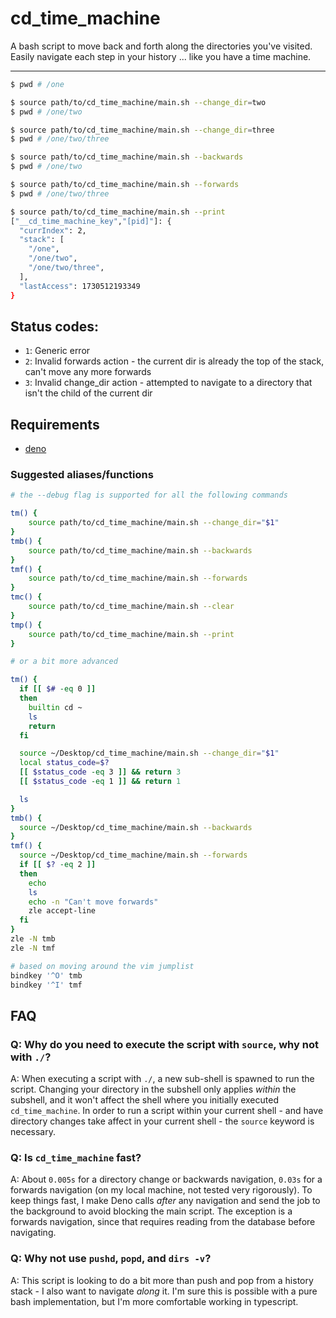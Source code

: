 # cd_time_machine

A bash script to move back and forth along the directories you've visited. Easily navigate each step in your history ...
like you have a time machine.

---

```bash
$ pwd # /one

$ source path/to/cd_time_machine/main.sh --change_dir=two
$ pwd # /one/two

$ source path/to/cd_time_machine/main.sh --change_dir=three
$ pwd # /one/two/three

$ source path/to/cd_time_machine/main.sh --backwards
$ pwd # /one/two

$ source path/to/cd_time_machine/main.sh --forwards
$ pwd # /one/two/three

$ source path/to/cd_time_machine/main.sh --print
["__cd_time_machine_key","[pid]"]: {
  "currIndex": 2,
  "stack": [
    "/one",
    "/one/two",
    "/one/two/three",
  ],
  "lastAccess": 1730512193349
}
```

## Status codes:

- `1`: Generic error
- `2`: Invalid forwards action - the current dir is already the top of the stack, can't move any more forwards
- `3`: Invalid change_dir action - attempted to navigate to a directory that isn't the child of the current dir

## Requirements

- [deno](https://docs.deno.com/runtime/#install-deno)

### Suggested aliases/functions

```bash
# the --debug flag is supported for all the following commands

tm() {
    source path/to/cd_time_machine/main.sh --change_dir="$1"
}
tmb() {
    source path/to/cd_time_machine/main.sh --backwards
}
tmf() {
    source path/to/cd_time_machine/main.sh --forwards
}
tmc() {
    source path/to/cd_time_machine/main.sh --clear
}
tmp() {
    source path/to/cd_time_machine/main.sh --print
}

# or a bit more advanced

tm() {
  if [[ $# -eq 0 ]]
  then
    builtin cd ~
    ls
    return
  fi

  source ~/Desktop/cd_time_machine/main.sh --change_dir="$1"
  local status_code=$?
  [[ $status_code -eq 3 ]] && return 3
  [[ $status_code -eq 1 ]] && return 1

  ls
}
tmb() {
  source ~/Desktop/cd_time_machine/main.sh --backwards
}
tmf() {
  source ~/Desktop/cd_time_machine/main.sh --forwards
  if [[ $? -eq 2 ]]
  then
    echo
    ls
    echo -n "Can't move forwards"
    zle accept-line
  fi
}
zle -N tmb
zle -N tmf

# based on moving around the vim jumplist
bindkey '^O' tmb
bindkey '^I' tmf
```

## FAQ

### Q: Why do you need to execute the script with `source`, why not with `./`?

A: When executing a script with `./`, a new sub-shell is spawned to run the script. Changing your directory in the
subshell only applies _within_ the subshell, and it won't affect the shell where you initially executed
`cd_time_machine`. In order to run a script within your current shell - and have directory changes take affect in your
current shell - the `source` keyword is necessary.

### Q: Is `cd_time_machine` fast?

A: About `0.005s` for a directory change or backwards navigation, `0.03s` for a forwards navigation (on my local
machine, not tested very rigorously). To keep things fast, I make Deno calls _after_ any navigation and send the job to
the background to avoid blocking the main script. The exception is a forwards navigation, since that requires reading
from the database before navigating.

### Q: Why not use `pushd`, `popd`, and `dirs -v`?

A: This script is looking to do a bit more than push and pop from a history stack - I also want to navigate _along_ it.
I'm sure this is possible with a pure bash implementation, but I'm more comfortable working in typescript.

